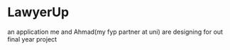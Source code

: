# LawyerUp

an application me and Ahmad(my fyp partner at uni) are designing for out final year project



